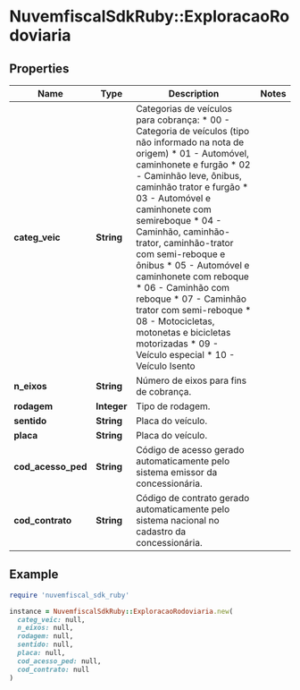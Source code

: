 # NuvemfiscalSdkRuby::ExploracaoRodoviaria

## Properties

| Name | Type | Description | Notes |
| ---- | ---- | ----------- | ----- |
| **categ_veic** | **String** | Categorias de veículos para cobrança:  * 00 - Categoria de veículos (tipo não informado na nota de origem)  * 01 - Automóvel, caminhonete e furgão  * 02 - Caminhão leve, ônibus, caminhão trator e furgão  * 03 - Automóvel e caminhonete com semireboque  * 04 - Caminhão, caminhão-trator, caminhão-trator com semi-reboque e ônibus  * 05 - Automóvel e caminhonete com reboque  * 06 - Caminhão com reboque  * 07 - Caminhão trator com semi-reboque  * 08 - Motocicletas, motonetas e bicicletas motorizadas  * 09 - Veículo especial  * 10 - Veículo Isento |  |
| **n_eixos** | **String** | Número de eixos para fins de cobrança. |  |
| **rodagem** | **Integer** | Tipo de rodagem. |  |
| **sentido** | **String** | Placa do veículo. |  |
| **placa** | **String** | Placa do veículo. |  |
| **cod_acesso_ped** | **String** | Código de acesso gerado automaticamente pelo sistema emissor da concessionária. |  |
| **cod_contrato** | **String** | Código de contrato gerado automaticamente pelo sistema nacional no cadastro da concessionária. |  |

## Example

```ruby
require 'nuvemfiscal_sdk_ruby'

instance = NuvemfiscalSdkRuby::ExploracaoRodoviaria.new(
  categ_veic: null,
  n_eixos: null,
  rodagem: null,
  sentido: null,
  placa: null,
  cod_acesso_ped: null,
  cod_contrato: null
)
```

